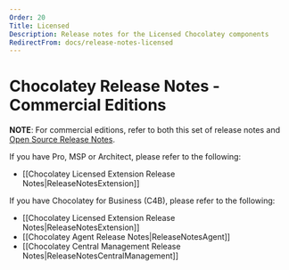 ```yaml
---
Order: 20
Title: Licensed
Description: Release notes for the Licensed Chocolatey components
RedirectFrom: docs/release-notes-licensed
---
```


# Chocolatey Release Notes - Commercial Editions

**NOTE**: For commercial editions, refer to both this set of release notes and [Open Source Release Notes](./general/release-notes/open-source).


If you have Pro, MSP or Architect, please refer to the following:

* [[Chocolatey Licensed Extension Release Notes|ReleaseNotesExtension]]

If you have Chocolatey for Business (C4B), please refer to the following:

* [[Chocolatey Licensed Extension Release Notes|ReleaseNotesExtension]]
* [[Chocolatey Agent Release Notes|ReleaseNotesAgent]]
* [[Chocolatey Central Management Release Notes|ReleaseNotesCentralManagement]]

